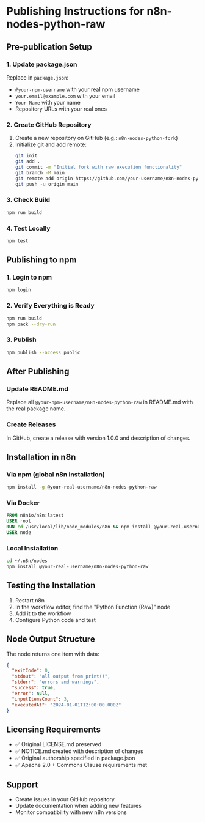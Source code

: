 # Publishing Instructions for n8n-nodes-python-raw

## Pre-publication Setup

### 1. Update package.json
Replace in `package.json`:
- `@your-npm-username` with your real npm username
- `your.email@example.com` with your email
- `Your Name` with your name
- Repository URLs with your real ones

### 2. Create GitHub Repository
1. Create a new repository on GitHub (e.g.: `n8n-nodes-python-fork`)
2. Initialize git and add remote:
   ```bash
   git init
   git add .
   git commit -m "Initial fork with raw execution functionality"
   git branch -M main
   git remote add origin https://github.com/your-username/n8n-nodes-python-fork.git
   git push -u origin main
   ```

### 3. Check Build
```bash
npm run build
```

### 4. Test Locally
```bash
npm test
```

## Publishing to npm

### 1. Login to npm
```bash
npm login
```

### 2. Verify Everything is Ready
```bash
npm run build
npm pack --dry-run
```

### 3. Publish
```bash
npm publish --access public
```

## After Publishing

### Update README.md
Replace all `@your-npm-username/n8n-nodes-python-raw` in README.md with the real package name.

### Create Releases
In GitHub, create a release with version 1.0.0 and description of changes.

## Installation in n8n

### Via npm (global n8n installation)
```bash
npm install -g @your-real-username/n8n-nodes-python-raw
```

### Via Docker
```dockerfile
FROM n8nio/n8n:latest
USER root
RUN cd /usr/local/lib/node_modules/n8n && npm install @your-real-username/n8n-nodes-python-raw
USER node
```

### Local Installation
```bash
cd ~/.n8n/nodes
npm install @your-real-username/n8n-nodes-python-raw
```

## Testing the Installation

1. Restart n8n
2. In the workflow editor, find the "Python Function (Raw)" node
3. Add it to the workflow
4. Configure Python code and test

## Node Output Structure

The node returns one item with data:
```json
{
  "exitCode": 0,
  "stdout": "all output from print()",
  "stderr": "errors and warnings", 
  "success": true,
  "error": null,
  "inputItemsCount": 3,
  "executedAt": "2024-01-01T12:00:00.000Z"
}
```

## Licensing Requirements

- ✅ Original LICENSE.md preserved
- ✅ NOTICE.md created with description of changes  
- ✅ Original authorship specified in package.json
- ✅ Apache 2.0 + Commons Clause requirements met

## Support

- Create issues in your GitHub repository
- Update documentation when adding new features
- Monitor compatibility with new n8n versions 